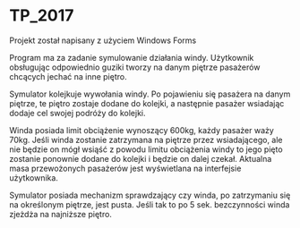 ﻿# TP_2017

Projekt został napisany z użyciem Windows Forms

Program  ma za zadanie symulowanie działania windy. Użytkownik obsługując odpowiednio guziki tworzy na danym piętrze pasażerów chcących jechać na inne piętro.

Symulator kolejkuje wywołania windy. Po pojawieniu się pasażera na danym piętrze, te piętro zostaje dodane do kolejki, a następnie pasażer wsiadając dodaje cel swojej podróży do kolejki. 

Winda posiada limit obciążenie wynoszący 600kg, każdy pasażer waży 70kg. Jeśli winda zostanie zatrzymana na piętrze przez wsiadającego, ale nie będzie on mógł wsiąść z powodu limitu obciążenia windy to jego pięto zostanie ponownie dodane do kolejki i będzie on dalej czekał. Aktualna masa przewożonych pasażerów jest wyświetlana na interfejsie użytkownika. 

Symulator  posiada mechanizm sprawdzający czy winda, po zatrzymaniu się na określonym piętrze, jest pusta. Jeśli tak to po 5 sek. bezczynności winda zjeżdża na najniższe piętro.


